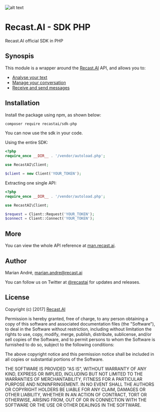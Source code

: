 [logo]: https://cdn.recast.ai/brand/recast-ai-logo-inline.png "Recast.AI"

![alt text][logo]

# Recast.AI - SDK PHP
Recast.AI official SDK in PHP

## Synospis

This module is a wrapper around the [Recast.AI](https://recast.ai) API, and allows you to:
* [Analyse your text](https://github.com/RecastAI/SDK-PHP/wiki/Analyse-text)
* [Manage your conversation](https://github.com/RecastAI/SDK-PHP/wiki/Manage-conversation)
* [Receive and send messages](https://github.com/RecastAI/SDK-PHP/wiki/Receive-and-send-messages)


## Installation

Install the package using npm, as shown below:
```bash
composer require recastai/sdk-php
```

You can now use the sdk in your code.

Using the entire SDK:
```php
<?php
require_once __DIR__ . '/vendor/autoload.php';

use RecastAI\Client;

$client = new Client('YOUR_TOKEN');
```

Extracting one single API:
```php
<?php
require_once __DIR__ . '/vendor/autoload.php';

use RecastAI\Client;

$request = Client::Request('YOUR_TOKEN');
$connect = Client::Connect('YOUR_TOKEN');
```

## More

You can view the whole API reference at [man.recast.ai](https://man.recast.ai).

## Author

Marian André, marian.andre@recast.ai

You can follow us on Twitter at [@recastai](https://twitter.com/recastai) for updates and releases.

## License

Copyright (c) [2017] [Recast.AI](https://recast.ai)

Permission is hereby granted, free of charge, to any person obtaining a copy
of this software and associated documentation files (the "Software"), to deal
in the Software without restriction, including without limitation the rights
to use, copy, modify, merge, publish, distribute, sublicense, and/or sell
copies of the Software, and to permit persons to whom the Software is
furnished to do so, subject to the following conditions:

The above copyright notice and this permission notice shall be included in all
copies or substantial portions of the Software.

THE SOFTWARE IS PROVIDED "AS IS", WITHOUT WARRANTY OF ANY KIND, EXPRESS OR
IMPLIED, INCLUDING BUT NOT LIMITED TO THE WARRANTIES OF MERCHANTABILITY,
FITNESS FOR A PARTICULAR PURPOSE AND NONINFRINGEMENT. IN NO EVENT SHALL THE
AUTHORS OR COPYRIGHT HOLDERS BE LIABLE FOR ANY CLAIM, DAMAGES OR OTHER
LIABILITY, WHETHER IN AN ACTION OF CONTRACT, TORT OR OTHERWISE, ARISING FROM,
OUT OF OR IN CONNECTION WITH THE SOFTWARE OR THE USE OR OTHER DEALINGS IN THE
SOFTWARE.
